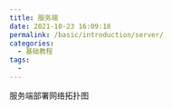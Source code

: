 ```yaml
---
title: 服务端
date: 2021-10-23 16:09:18
permalink: /basic/introduction/server/
categories:
  - 基础教程
tags:
  - 
---
```


服务端部署网络拓扑图